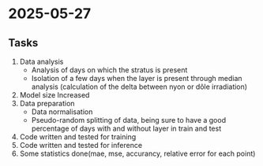 # 2025-05-27

## Tasks

1. Data analysis
    - Analysis of days on which the stratus is present 
    - Isolation of a few days when the layer is present through median analysis (calculation of the delta between nyon or dôle irradiation)
2. Model size Increased
3. Data preparation 
    - Data normalisation
    - Pseudo-random splitting of data, being sure to have a good percentage of days with and without layer in train and test
4. Code written and tested for training 
5. Code written and tested for inference
6. Some statistics done(mae, mse, accurancy, relative error for each point)

## 
